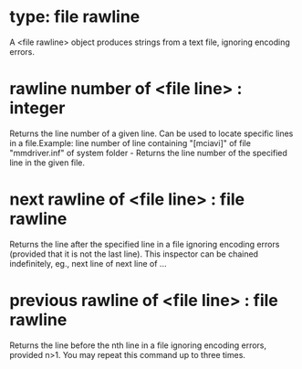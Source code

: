 # type: file rawline

A &lt;file rawline&gt; object produces strings from a text file, ignoring encoding errors.

# rawline number of &lt;file line&gt; : integer

Returns the line number of a given line. Can be used to locate specific lines in a file.Example:  line number of line containing "[mciavi]" of file "mmdriver.inf" of system folder - Returns the line number of the specified line in the given file.

# next rawline of &lt;file line&gt; : file rawline

Returns the line after the specified line in a file ignoring encoding errors (provided that it is not the last line). This inspector can be chained indefinitely, eg., next line of next line of ...

# previous rawline of &lt;file line&gt; : file rawline

Returns the line before the nth line in a file ignoring encoding errors, provided n&gt;1. You may repeat this command up to three times.